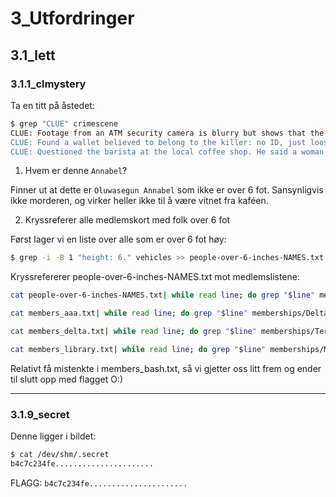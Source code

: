 # 3_Utfordringer

## 3.1_lett

### 3.1.1_clmystery

Ta en titt på åstedet:

```sh
$ grep "CLUE" crimescene
CLUE: Footage from an ATM security camera is blurry but shows that the perpetrator is a tall male, at least 6'.
CLUE: Found a wallet believed to belong to the killer: no ID, just loose change, and membership cards for AAA, Delta SkyMiles, the local library, and the Museum of Bash History. The cards are totally untraceable and have no name, for some reason.
CLUE: Questioned the barista at the local coffee shop. He said a woman left right before they heard the shots. The name on her latte was Annabel, she had blond spiky hair and a New Zealand accent.
```

1. Hvem er denne `Annabel`?

Finner ut at dette er `Oluwasegun Annabel` som ikke er over 6 fot. Sansynligvis ikke morderen, og virker heller ikke til å være vitnet fra kaféen.

2. Kryssreferer alle medlemskort med folk over 6 fot

Først lager vi en liste over alle som er over 6 fot høy:

```sh
$ grep -i -B 1 "height: 6." vehicles >> people-over-6-inches-NAMES.txt
```

Kryssrefererer people-over-6-inches-NAMES.txt mot medlemslistene:

```sh
cat people-over-6-inches-NAMES.txt| while read line; do grep "$line" memberships/AAA >> members_aaa.txt; done

cat members_aaa.txt| while read line; do grep "$line" memberships/Delta_SkyMiles >> members_delta.txt; done

cat members_delta.txt| while read line; do grep "$line" memberships/Terminal_City_Library >> members_library.txt; done

cat members_library.txt| while read line; do grep "$line" memberships/Museum_of_Bash_History >> members_bash.txt; done
```

Relativt få mistenkte i members_bash.txt, så vi gjetter oss litt frem og ender til slutt opp med flagget O:)

---

### 3.1.9_secret

Denne ligger i bildet:

```sh
$ cat /dev/shm/.secret
b4c7c234fe......................
```

FLAGG: `b4c7c234fe......................`
